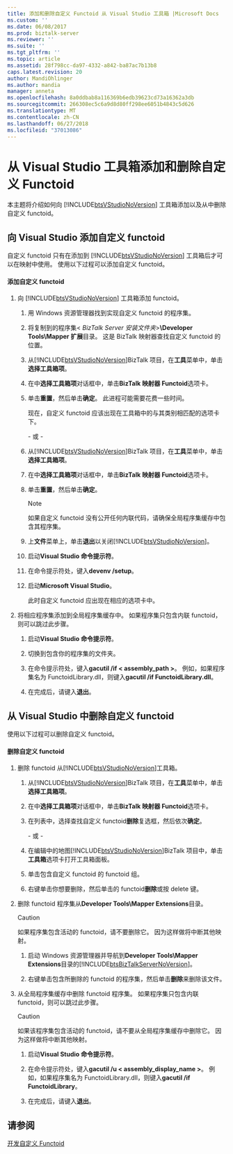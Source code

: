 ```yaml
---
title: 添加和删除自定义 Functoid 从 Visual Studio 工具箱 |Microsoft Docs
ms.custom: ''
ms.date: 06/08/2017
ms.prod: biztalk-server
ms.reviewer: ''
ms.suite: ''
ms.tgt_pltfrm: ''
ms.topic: article
ms.assetid: 28f798cc-da97-4332-a842-ba87ac7b13b8
caps.latest.revision: 20
author: MandiOhlinger
ms.author: mandia
manager: anneta
ms.openlocfilehash: 8a0ddbab8a116369b6edb39623cd73a16362a3db
ms.sourcegitcommit: 266308ec5c6a9d8d80ff298ee6051b4843c5d626
ms.translationtype: MT
ms.contentlocale: zh-CN
ms.lasthandoff: 06/27/2018
ms.locfileid: "37013086"
---
```

# <a name="adding-and-removing-custom-functoids-from-the-visual-studio-toolbox"></a>从 Visual Studio 工具箱添加和删除自定义 Functoid
本主题将介绍如何向 [!INCLUDE[btsVStudioNoVersion](../includes/btsvstudionoversion-md.md)] 工具箱添加以及从中删除自定义 functoid。  
  
## <a name="adding-custom-functoids-to-visual-studio"></a>向 Visual Studio 添加自定义 functoid  
 自定义 functoid 只有在添加到 [!INCLUDE[btsVStudioNoVersion](../includes/btsvstudionoversion-md.md)] 工具箱后才可以在映射中使用。 使用以下过程可以添加自定义 functoid。  
  
#### <a name="to-add-a-custom-functoid"></a>添加自定义 functoid  
  
1. 向 [!INCLUDE[btsVStudioNoVersion](../includes/btsvstudionoversion-md.md)] 工具箱添加 functoid。  
  
   1. 用 Windows 资源管理器找到实现自定义 functoid 的程序集。  
  
   2. 将复制到的程序集\< *BizTalk Server 安装文件夹*\>**\Developer Tools\Mapper 扩展**目录。 这是 BizTalk 映射器查找自定义 functoid 的位置。  
  
   3. 从[!INCLUDE[btsVStudioNoVersion](../includes/btsvstudionoversion-md.md)]BizTalk 项目，在**工具**菜单中，单击**选择工具箱项**。  
  
   4. 在中**选择工具箱项**对话框中，单击**BizTalk 映射器 Functoid**选项卡。  
  
   5. 单击**重置**，然后单击**确定**。 此进程可能需要花费一些时间。  
  
       现在，自定义 functoid 应该出现在工具箱中的与其类别相匹配的选项卡下。  
  
      \- 或 -  
  
   6. 从[!INCLUDE[btsVStudioNoVersion](../includes/btsvstudionoversion-md.md)]BizTalk 项目，在**工具**菜单中，单击**选择工具箱项**。  
  
   7. 在中**选择工具箱项**对话框中，单击**BizTalk 映射器 Functoid**选项卡。  
  
   8. 单击**重置**，然后单击**确定**。  
  
      > [!NOTE]
      >  如果自定义 functoid 没有公开任何内联代码，请确保全局程序集缓存中包含其程序集。  
  
   9. 上**文件**菜单上，单击**退出**以关闭[!INCLUDE[btsVStudioNoVersion](../includes/btsvstudionoversion-md.md)]。  
  
   10. 启动**Visual Studio 命令提示符**。  
  
   11. 在命令提示符处，键入**devenv /setup**。  
  
   12. 启动**Microsoft Visual Studio**。  
  
        此时自定义 functoid 应出现在相应的选项卡中。  
  
2. 将相应程序集添加到全局程序集缓存中。 如果程序集只包含内联 functoid，则可以跳过此步骤。  
  
   1.  启动**Visual Studio 命令提示符**。  
  
   2.  切换到包含你的程序集的文件夹。  
  
   3.  在命令提示符处，键入**gacutil /if < assembly_path >**。 例如，如果程序集名为 FunctoidLibrary.dll，则键入**gacutil /if FunctoidLibrary.dll**。  
  
   4.  在完成后，请键入**退出**。  
  
## <a name="removing-custom-functoids-from-visual-studio"></a>从 Visual Studio 中删除自定义 functoid  
 使用以下过程可以删除自定义 functoid。  
  
#### <a name="to-remove-a-custom-functoid"></a>删除自定义 functoid  
  
1. 删除 functoid 从[!INCLUDE[btsVStudioNoVersion](../includes/btsvstudionoversion-md.md)]工具箱。  
  
   1. 从[!INCLUDE[btsVStudioNoVersion](../includes/btsvstudionoversion-md.md)]BizTalk 项目，在**工具**菜单中，单击**选择工具箱项**。  
  
   2. 在中**选择工具箱项**对话框中，单击**BizTalk 映射器 Functoid**选项卡。  
  
   3. 在列表中，选择查找自定义 functoid**删除**复选框，然后依次**确定**。  
  
      \- 或 -  
  
   4. 在编辑中的地图[!INCLUDE[btsVStudioNoVersion](../includes/btsvstudionoversion-md.md)]BizTalk 项目中，单击**工具箱**选项卡打开工具箱面板。  
  
   5. 单击包含自定义 functoid 的 functoid 组。  
  
   6. 右键单击你想要删除，然后单击的 functoid**删除**或按 delete 键。  
  
2. 删除 functoid 程序集从**Developer Tools\Mapper Extensions**目录。  
  
   > [!CAUTION]
   >  如果程序集包含活动的 functoid，请不要删除它。 因为这样做将中断其他映射。  
  
   1. 启动 Windows 资源管理器并导航到**Developer Tools\Mapper Extensions**目录的[!INCLUDE[btsBizTalkServerNoVersion](../includes/btsbiztalkservernoversion-md.md)]。  
  
   2. 右键单击包含所删除的 functoid 的程序集，然后单击**删除**来删除该文件。  
  
3. 从全局程序集缓存中删除 functoid 程序集。 如果程序集只包含内联 functoid，则可以跳过此步骤。  
  
   > [!CAUTION]
   >  如果该程序集包含活动的 functoid，请不要从全局程序集缓存中删除它。 因为这样做将中断其他映射。  
  
   1.  启动**Visual Studio 命令提示符**。  
  
   2.  在命令提示符处，键入**gacutil /u < assembly_display_name >**。 例如，如果程序集名为 FunctoidLibrary.dll，则键入**gacutil /if FunctoidLibrary**。  
  
   3.  在完成后，请键入**退出**。  
  
## <a name="see-also"></a>请参阅  
 [开发自定义 Functoid](../core/developing-custom-functoids.md)
